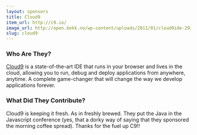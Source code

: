 ```yaml
---
layout: sponsors
title: Cloud9
item_url: http://c9.io/
image_url: http://open.bekk.no/wp-content/uploads/2011/01/cloud9ide-293x300.png
slug: cloud9
---
```

### Who Are They?

[Cloud9](http://c9.io/) is a state-of-the-art IDE that runs in your browser and lives in the cloud, allowing you to run, debug and deploy applications from anywhere, anytime. A complete game-changer that will change the way we develop applications forever.


### What Did They Contribute?

Cloud9 is keeping it fresh. As in freshly brewed. They put the Java in the Javascript conference (yes, that a dorky way of saying that they sponsored the morning coffee spread). Thanks for the fuel up C9!!
